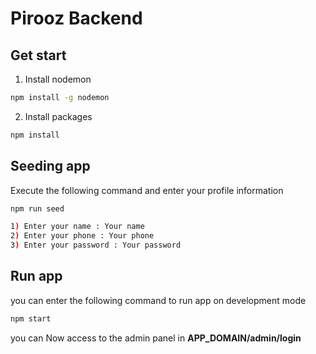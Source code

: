 # Pirooz Backend

## Get start

1) Install nodemon
````bash
npm install -g nodemon
````
2) Install packages
````bash
npm install
````
##  Seeding app
Execute the following command and enter your profile information 
````bash
npm run seed

1) Enter your name : Your name
2) Enter your phone : Your phone
3) Enter your password : Your password
````
##  Run app
you can enter the following command to run app on development mode
````bash
npm start
````
you can Now access to the admin panel in ****APP_DOMAIN/admin/login****